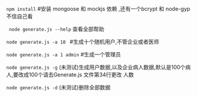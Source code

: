 
```npm install``` #安装 mongoose 和 mockjs 依赖 ,还有一个bcrypt 和 node-gyp 不信自己看

``` node generate.js --help``` 查看全部帮助


```node generate.js -a 10 ``` #生成十个随机用户,不管企业或者医师


```node generate.js -a 1 admin``` #生成一个管理员

```node generate.js -g``` (未测试)生成用户数据,以及企业病人数据,默认是100个病人,要改成100个请去Generate.js 文件第34行更改 人数

```node generate.js -d``` (未测试)删除全部数据
